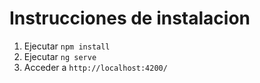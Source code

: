 # Instrucciones de instalacion
1) Ejecutar `npm install`
2) Ejecutar `ng serve`
3) Acceder a  `http://localhost:4200/`
